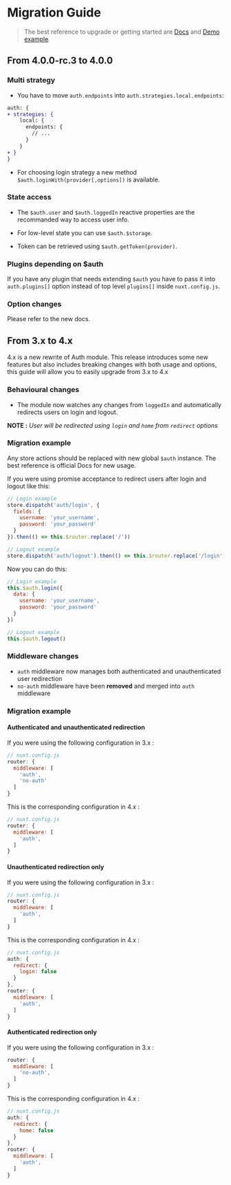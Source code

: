 # Migration Guide

> The best reference to upgrade or getting started are [Docs](https://auth.nuxtjs.org/) and [Demo example](https://github.com/nuxt-community/auth-module/).

## From 4.0.0-rc.3 to 4.0.0

### Multi strategy

- You have to move `auth.endpoints` into `auth.strategies.local.endpoints`:

```diff
auth: {
+ strategies: {
    local: {
      endpoints: {
        // ...
      }
    }
+ }
}
```

- For choosing login strategy a new method `$auth.loginWith(provider[,options])` is available. 

### State access

- The `$auth.user` and `$auth.loggedIn` reactive properties are the recommanded way to access user info.

- For low-level state you can use `$auth.$storage`.

- Token can be retrieved using `$auth.getToken(provider)`.

### Plugins depending on $auth

If you have any plugin that needs extending `$auth` you have to pass it into `auth.plugins[]` option instead of top level `plugins[]` inside `nuxt.config.js`.

### Option changes

Please refer to the new docs.

## From 3.x to 4.x
4.x is a new rewrite of Auth module. This release introduces some new features but also includes breaking changes with both usage and options, this guide will allow you to easily upgrade from 3.x to 4.x

### Behavioural changes
 - The module now watches any changes from `loggedIn` and automatically redirects users on login and logout.

**NOTE :** *User will be redirected using `login` and `home` from `redirect` options*

### Migration example
Any store actions should be replaced with new global `$auth` instance. The best reference is official Docs for new usage.

If you were using promise acceptance to redirect users after login and logout like this:

```js
// Login example
store.dispatch('auth/login', {
  fields: {
    username: 'your_username',
    password: 'your_password'
  }
}).then(() => this.$router.replace('/'))

// Logout example
store.dispatch('auth/logout').then(() => this.$router.replace('/login'))
```

Now you can do this:

```js
// Login example
this.$auth.login({
  data: {
    username: 'your_username',
    password: 'your_password'
  }
})

// Logout example
this.$auth.logout()
```


### Middleware changes
 - `auth` middleware  now manages both authenticated and unauthenticated user redirection
 - `no-auth` middleware have been **removed** and merged into `auth` middleware

### Migration example

#### Authenticated and unauthenticated redirection

If you were using the following configuration in 3.x :
```js
// nuxt.config.js
router: {
  middleware: [
    'auth',
    'no-auth'
  ]
}
```

This is the corresponding configuration in 4.x :
```js
// nuxt.config.js
router: {
  middleware: [
    'auth',
  ]
}
```

#### Unauthenticated redirection only
If you were using the following configuration in 3.x :
```js
// nuxt.config.js
router: {
  middleware: [
    'auth',
  ]
}
```

This is the corresponding configuration in 4.x :
```js
// nuxt.config.js
auth: {
  redirect: {
    login: false
  }
},
router: {
  middleware: [
    'auth',
  ]
}
```
#### Authenticated redirection only
If you were using the following configuration in 3.x :
```js
router: {
  middleware: [
    'no-auth',
  ]
}
```

This is the corresponding configuration in 4.x :
```js
// nuxt.config.js
auth: {
  redirect: {
    home: false
  }
},
router: {
  middleware: [
    'auth',
  ]
}
```
